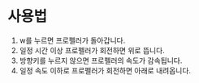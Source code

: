 # 사용법
1. w를 누르면 프로펠러가 돌아갑니다.
2. 일정 시간 이상 프로펠러가 회전하면 위로 뜹니다.
3. 방향키를 누르지 않으면 프로펠러의 속도가 감속됩니다.
4. 일정 속도 이하로 프로펠러가 회전하면 아래로 내려옵니다.
